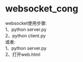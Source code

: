 # websocket_cong
websocket使用步骤:  
1、python server.py  
2、python client.py  
或者:  
1、python server.py  
2、打开web.html  
